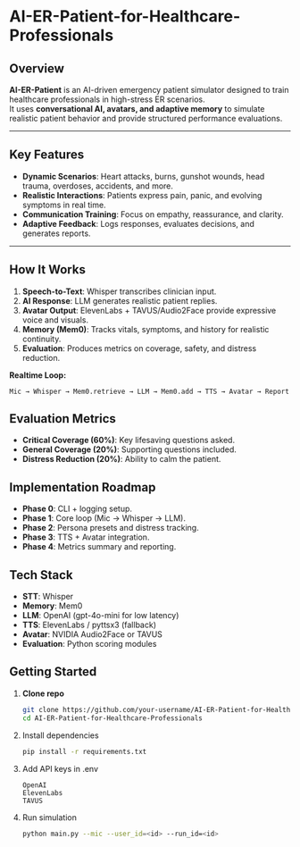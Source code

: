 # AI-ER-Patient-for-Healthcare-Professionals

## Overview
**AI-ER-Patient** is an AI-driven emergency patient simulator designed to train healthcare professionals in high-stress ER scenarios.  
It uses **conversational AI, avatars, and adaptive memory** to simulate realistic patient behavior and provide structured performance evaluations.

---

## Key Features
- **Dynamic Scenarios**: Heart attacks, burns, gunshot wounds, head trauma, overdoses, accidents, and more.  
- **Realistic Interactions**: Patients express pain, panic, and evolving symptoms in real time.  
- **Communication Training**: Focus on empathy, reassurance, and clarity.  
- **Adaptive Feedback**: Logs responses, evaluates decisions, and generates reports.  

---

## How It Works
1. **Speech-to-Text**: Whisper transcribes clinician input.  
2. **AI Response**: LLM generates realistic patient replies.  
3. **Avatar Output**: ElevenLabs + TAVUS/Audio2Face provide expressive voice and visuals.  
4. **Memory (Mem0)**: Tracks vitals, symptoms, and history for realistic continuity.  
5. **Evaluation**: Produces metrics on coverage, safety, and distress reduction.  

**Realtime Loop:**
```text
Mic → Whisper → Mem0.retrieve → LLM → Mem0.add → TTS → Avatar → Report
```
## Evaluation Metrics
- **Critical Coverage (60%)**: Key lifesaving questions asked.  
- **General Coverage (20%)**: Supporting questions included.  
- **Distress Reduction (20%)**: Ability to calm the patient.  

## Implementation Roadmap
- **Phase 0**: CLI + logging setup.  
- **Phase 1**: Core loop (Mic → Whisper → LLM).  
- **Phase 2**: Persona presets and distress tracking.  
- **Phase 3**: TTS + Avatar integration.  
- **Phase 4**: Metrics summary and reporting.  

## Tech Stack
- **STT**: Whisper  
- **Memory**: Mem0  
- **LLM**: OpenAI (gpt-4o-mini for low latency)  
- **TTS**: ElevenLabs / pyttsx3 (fallback)  
- **Avatar**: NVIDIA Audio2Face or TAVUS  
- **Evaluation**: Python scoring modules  

## Getting Started
1. **Clone repo**
   ```bash
   git clone https://github.com/your-username/AI-ER-Patient-for-Healthcare-Professionals.git
   cd AI-ER-Patient-for-Healthcare-Professionals
   ```
2. Install dependencies
    ```bash
    pip install -r requirements.txt
3. Add API keys in .env
    ```text
    OpenAI
    ElevenLabs
    TAVUS
    ```
4. Run simulation
    ```bash
    python main.py --mic --user_id=<id> --run_id=<id>


